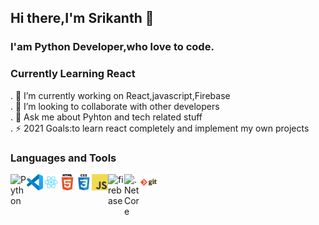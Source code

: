 ## Hi there,I'm Srikanth 👋 

### I'am Python Developer,who love to code.
### Currently Learning React

. 🔭 I’m currently working on React,javascript,Firebase <br>
. 👯 I’m looking to collaborate with other developers <br>
. 💬 Ask me about Pyhton and tech related stuff <br>
. ⚡ 2021 Goals:to learn react completely and implement my own projects

### Languages and Tools

<img align="left" alt="Python" width="26px" src="https://upload.wikimedia.org/wikipedia/commons/thumb/c/c3/Python-logo-notext.svg/1024px-Python-logo-notext.svg.png" style="max-width:100%;">


<img align="left" alt="Visual Studio Code" width="26px" src="https://raw.githubusercontent.com/github/explore/80688e429a7d4ef2fca1e82350fe8e3517d3494d/topics/visual-studio-code/visual-studio-code.png" style="max-width:100%;">

<img align="left" alt="React" width="26px" src="https://raw.githubusercontent.com/github/explore/80688e429a7d4ef2fca1e82350fe8e3517d3494d/topics/react/react.png" style="max-width:100%;">

<img align="left" alt="HTML5" width="26px" src="https://raw.githubusercontent.com/github/explore/80688e429a7d4ef2fca1e82350fe8e3517d3494d/topics/html/html.png" style="max-width:100%;">

<img align="left" alt="CSS3" width="26px" src="https://raw.githubusercontent.com/github/explore/80688e429a7d4ef2fca1e82350fe8e3517d3494d/topics/css/css.png" style="max-width:100%;">

<img align="left" alt="JavaScript" width="26px" src="https://raw.githubusercontent.com/github/explore/80688e429a7d4ef2fca1e82350fe8e3517d3494d/topics/javascript/javascript.png" style="max-width:100%;">

<img align="left" alt="firebase" width="26px" src="https://firebase.google.com/downloads/brand-guidelines/PNG/logo-standard.png" style="max-width:100%;">

<img align="left" alt=".Net Core" width="26px" src="https://upload.wikimedia.org/wikipedia/commons/thumb/e/ee/.NET_Core_Logo.svg/768px-.NET_Core_Logo.svg.png" style="max-width:100%;">

<img align="left" alt="Git" width="26px" src="https://raw.githubusercontent.com/github/explore/80688e429a7d4ef2fca1e82350fe8e3517d3494d/topics/git/git.png" style="max-width:100%;">




